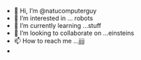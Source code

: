 - 👋 Hi, I’m @natucomputerguy
- 👀 I’m interested in ... robots
- 🌱 I’m currently learning ...stuff
- 💞️ I’m looking to collaborate on ...einsteins
- 📫 How to reach me ...jjjj
- 

<!---
natucomputerguy/natucomputerguy is a ✨ special ✨ repository because its `README.md` (this file) appears on your GitHub profile.
You can click the Preview link to take a look at your changes.
--->
